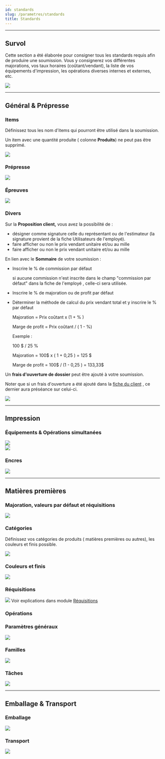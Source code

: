 ```yaml
---
id: standards
slug: /parametres/standards
title: Standards
---
```


---

## Survol

Cette section a été élaborée pour consigner tous les standards requis afin de produire une soumission. Vous y consignerez vos différentes majorations, vos taux horaires (coûtant/vendant), la liste de vos équipements d'impression, les opérations diverses internes et externes, etc.

![](../../static/img/Parametres_Standards_1.png)

---

## Général & Prépresse

### Items

Définissez tous les nom d'items qui pourront être utilisé dans la soumission.

Un item avec une quantité produite ( colonne **Produits**) ne peut pas être supprimé.

![](../../static/img/Parametres_Standards_2.png)

### Prépresse

![](../../static/img/Parametres_Standards_3.png)

### Épreuves

![](../../static/img/Parametres_Standards_4.png)

### Divers

Sur la **Proposition client,** vous avez la possibilité de :

- désigner comme signature celle du représentant ou de l'estimateur (la signature provient de la fiche Utilisateurs de l'employé).
- faire afficher ou non le prix vendant unitaire et/ou au mille
- faire afficher ou non le prix vendant unitaire et/ou au mille

En lien avec le **Sommaire** de votre soumission :

- Inscrire le % de commission par défaut

  si aucune commission n'est inscrite dans le champ "commission par défaut" dans la fiche de l'employé , celle-ci sera utilisée.

- Inscrire le % de majoration ou de profit par défaut

- Déterminer la méthode de calcul du prix vendant total et y inscrire le % par défaut

  Majoration = Prix coûtant x (1 + % )

  Marge de profit = Prix coûtant / ( 1 - %)

  Exemple :

  100 $ / 25 %

  Majoration = 100$ x ( 1 + 0,25 ) = 125 $

  Marge de profit = 100$ / (1 - 0,25 ) = 133,33$

Un **frais d'ouverture de dossier** peut être ajouté à votre soumission.

Noter que si un frais d'ouverture a été ajouté dans la [fiche du client](../contacts/clients.md) , ce dernier aura préséance sur celui-ci.

![](../../static/img/Parametres_Standards_5.png)

---

## Impression

### Équipements & Opérations simultanées

![](../../static/img/Parametres_Standards_7.png)  
![](../../static/img/Parametres_Standards_8.png)

### Encres

![](../../static/img/Parametres_Standards_9.png)

---

## Matières premières

### Majoration, valeurs par défaut et réquisitions

![](../../static/img/Parametres_Standards_10.png)

### Catégories

Définissez vos catégories de produits ( matières premières ou autres), les couleurs et finis possible.

![](../../static/img/Parametres_Standards_11.png)

### Couleurs et finis

![](../../static/img/Parametres_Standards_12.png)

### Réquisitions

![](../../static/img/Parametres_Standards_13.png)
Voir explications dans module [Réquisitions](../achats/requisitions.md#comment-paramétrer-ce-qui-sera-créer-comme-une-réquisition)

### Opérations

### Paramètres généraux

![](../../static/img/Parametres_Standards_14.png)

### Familles

![](../../static/img/Parametres_Standards_15.png)

### Tâches

![](../../static/img/Parametres_Standards_16.png)

---

## Emballage & Transport

### Emballage

![](../../static/img/Parametres_Standards_17.png)

### Transport

![](../../static/img/Parametres_Standards_18.png)
